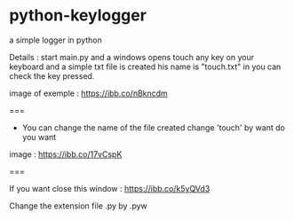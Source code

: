 # python-keylogger
a simple logger in python


Details : start main.py and a windows opens touch any key on your keyboard and a simple txt file is created his name is "touch.txt" in you can check the key pressed.

image of exemple : https://ibb.co/nBkncdm

===


- You can change the name of the file created change 'touch' by want do you want

image : https://ibb.co/17vCspK

===

If you want close this window : https://ibb.co/k5yQVd3

Change the extension file .py by .pyw
